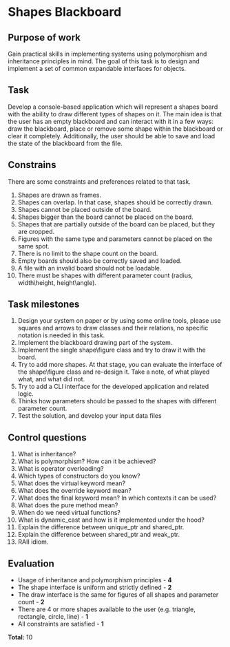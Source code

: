 # Shapes Blackboard
## Purpose of work
Gain practical skills in implementing systems using polymorphism and inheritance principles in
mind. The goal of this task is to design and implement a set of common expandable interfaces for
objects.

## Task
Develop a console-based application which will represent a shapes board with the ability to draw
different types of shapes on it. The main idea is that the user has an empty blackboard and can
interact with it in a few ways: draw the blackboard, place or remove some shape within the
blackboard or clear it completely. Additionally, the user should be able to save and load the state
of the blackboard from the file.

## Constrains
There are some constraints and preferences related to that task.
1. Shapes are drawn as frames.
2. Shapes can overlap. In that case, shapes should be correctly drawn.
3. Shapes cannot be placed outside of the board.
4. Shapes bigger than the board cannot be placed on the board.
5. Shapes that are partially outside of the board can be placed, but they are cropped.
6. Figures with the same type and parameters cannot be placed on the same spot.
7. There is no limit to the shape count on the board.
8. Empty boards should also be correctly saved and loaded.
9. A file with an invalid board should not be loadable.
10. There must be shapes with different parameter count (radius, width\height, height\angle).

## Task milestones
1. Design your system on paper or by using some online tools, please use squares and
arrows to draw classes and their relations, no specific notation is needed in this task.
2. Implement the blackboard drawing part of the system.
3. Implement the single shape\figure class and try to draw it with the board.
4. Try to add more shapes. At that stage, you can evaluate the interface of the shape\figure
class and re-design it. Take a note, of what played what, and what did not.
5. Try to add a CLI interface for the developed application and related logic.
6. Thinks how parameters should be passed to the shapes with different parameter count.
7. Test the solution, and develop your input data files

## Control questions
1. What is inheritance?
2. What is polymorphism? How can it be achieved?
3. What is operator overloading?
4. Which types of constructors do you know?
5. What does the virtual keyword mean?
6. What does the override keyword mean?
7. What does the final keyword mean? In which contexts it can be used?
8. What does the pure method mean?
9. When do we need virtual functions?
10. What is dynamic_cast and how is it implemented under the hood?
11. Explain the difference between unique_ptr and shared_ptr.
12. Explain the difference between shared_ptr and weak_ptr.
13. RAII idiom.

## Evaluation
- Usage of inheritance and polymorphism principles - **4**
- The shape interface is uniform and strictly defined - **2**
- The draw interface is the same for figures of all shapes and parameter count - **2**
- There are 4 or more shapes available to the user (e.g. triangle, rectangle,
circle, line) - **1**
- All constraints are satisfied - **1**
  
**Total:** 10
